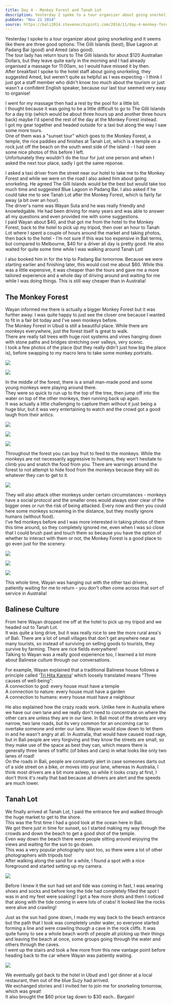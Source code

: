 ```yaml
---
title: Day 4 - Monkey Forest and Tanah Lot
description: Yesterday I spoke to a tour organizer about going snorkeling and it seems like there are three good options The Gilli Islands (best), Blue ...
pubDate: "Nov 21 2014"
source: https://bali2014.stevenocchipinti.com/2014/11/day-4-monkey-forest-and-tanah-lot.html
---
```


Yesterday I spoke to a tour organizer about going snorkeling and it seems like there are three good options: The Gilli Islands (best), Blue Lagoon at Padang Bai (good) and Amed (also good).  
The tour lady has return tours to The Gilli Islands for about $120 Australian Dollars, but they leave quite early in the morning and I had already organised a massage for 11:00am, so I would have missed it by then.  
After breakfast I spoke to the hotel staff about going snorkeling, they suggested Amed, but weren't quite as helpful as I was expecting - I think I just got a staff member who didn't know too much about the tourism or just wasn't a confident English speaker, because our last tour seemed very easy to organise!

I went for my massage then had a rest by the pool for a little bit.  
I thought because it was going to be a little difficult to go to The Gilli Islands for a day trip (which would be about three hours up and another three hours back) maybe I'd spend the rest of the day at the Monkey Forest instead.  
I got my gear together and headed outside for a taxi but along the way I saw some more tours.  
One of them was a "sunset tour" which goes to the Monkey Forest, a temple, the rice paddies and finishes at Tanah Lot, which is a temple on a rock just off the beach on the south west side of the island - I had seen some nice photos of this before I left.  
Unfortunately they wouldn't do the tour for just one person and when I asked the next tour place, sadly I got the same reponse.

I asked a taxi driver from the street near our hotel to take me to the Monkey Forest and while we were on the road I also asked him about going snorkeling. He agreed The Gilli Islands would be the best but would take too much time and suggested Blue Lagoon in Padang Bai. I also asked if he could take me to see Tanah Lot after the Monkey Forest, which is fairly far away (a bit over an hour).  
The driver's name was Wayan Suta and he was really friendly and knowledgable. He had been driving for many years and was able to answer all my questions and even provided me with some suggestions.  
I paid Wayan about $40, and that got me from the hotel to the Monkey Forest, back to the hotel to pick up my tripod, then over an hour to Tanah Lot where I spent a couple of hours around the market and taking photos, then back to the hotel - I'm not sure if this was too expensive in Bali terms, but compared to Melbourne, $40 for a driver all day is pretty good. He also waited for quite some time while I was walking around Tanah Lot!

I also booked him in for the trip to Padang Bai tomorrow. Because we were starting earlier and finishing later, this would cost me about $60. While this was a little expensive, it was cheaper than the tours and gave me a more tailored experience and a whole day of driving around and waiting for me while I was doing things. This is still way cheaper than in Australia!

## The Monkey Forest

Wayan informed me there is actually a bigger Monkey Forest but it was further away. I was quite happy to just see the closer one because I wanted to fit in a fair bit today and I've seen monkeys before.  
The Monkey Forest in Ubud is still a beautiful place. While there are monkeys everywhere, just the forest itself is great to walk.  
There are really tall trees with huge root systems and vines hanging down with stone paths and bridges stretching over valleys, very scenic.  
I took a few photos of the place (but they really didn't just how big the place is), before swapping to my macro lens to take some monkey portraits.

[![](https://3.bp.blogspot.com/-6SVGCMQfbtc/VHkkTgvl_4I/AAAAAAAABmk/gxILnQNzBzY/s1600/DSC_1711.JPG)](https://3.bp.blogspot.com/-6SVGCMQfbtc/VHkkTgvl_4I/AAAAAAAABmk/gxILnQNzBzY/s1600/DSC_1711.JPG)

[![](https://3.bp.blogspot.com/-pU0olDNc2SI/VHkkT3rTktI/AAAAAAAABmo/_55Qeq6Guu8/s1600/DSC_1718.JPG)](https://3.bp.blogspot.com/-pU0olDNc2SI/VHkkT3rTktI/AAAAAAAABmo/_55Qeq6Guu8/s1600/DSC_1718.JPG)

In the middle of the forest, there is a small man-made pond and some young monkeys were playing around there.  
They were so quick to run up to the top of the tree, then jump off into the water on top of the other monkeys, then running back up again.  
It was actually a little challenging to capture them without it just being a huge blur, but it was very entertaining to watch and the crowd got a good laugh from their antics.

[![](https://3.bp.blogspot.com/-toxI9nYG0-s/VHklcH-2JVI/AAAAAAAABm0/Ql0rp3PYfgE/s1600/DSC_1752.JPG)](https://3.bp.blogspot.com/-toxI9nYG0-s/VHklcH-2JVI/AAAAAAAABm0/Ql0rp3PYfgE/s1600/DSC_1752.JPG)

[![](https://2.bp.blogspot.com/-0MnJjc9GXgs/VHklgsgiwbI/AAAAAAAABm8/FKE2Q1Y2w3I/s1600/DSC_1754.JPG)](https://2.bp.blogspot.com/-0MnJjc9GXgs/VHklgsgiwbI/AAAAAAAABm8/FKE2Q1Y2w3I/s1600/DSC_1754.JPG)

[![](https://2.bp.blogspot.com/-8c7T3QtAaMw/VHkmRbpcuaI/AAAAAAAABnE/PRYBsRbIC5o/s1600/DSC_1781.JPG)](https://2.bp.blogspot.com/-8c7T3QtAaMw/VHkmRbpcuaI/AAAAAAAABnE/PRYBsRbIC5o/s1600/DSC_1781.JPG)

Throughout the forest you can buy fruit to feed to the monkeys. While the monkeys are not necessarily aggressive to humans, they won't hesitate to climb you and snatch the food from you. There are warnings around the forest to not attempt to hide food from the monkeys because they will do whatever they can to get to it.

[![](https://1.bp.blogspot.com/-tCrbqfYG2Y0/VHknRMp2vtI/AAAAAAAABnQ/w0yzA9q4FUY/s1600/DSC_1706-1.jpg)](https://1.bp.blogspot.com/-tCrbqfYG2Y0/VHknRMp2vtI/AAAAAAAABnQ/w0yzA9q4FUY/s1600/DSC_1706-1.jpg)

They will also attack other monkeys under certain circumstances - monkeys have a social protocol and the smaller ones would always steer clear of the bigger ones or run the risk of being attacked. Every now and then you could here some monkeys screaming in the distance, but they mostly ignore humans (without food).  
I've fed monkeys before and I was more interested in taking photos of them this time around, so they completely ignored me, even when I was so close that I could brush past and touch them so because you have the option of whether to interact with them or not, the Monkey Forest is a good place to go even just for the scenery.

[![](https://2.bp.blogspot.com/-4x2lxH3gF2I/VHkpClp4cwI/AAAAAAAABnk/HFQqGFocIHU/s1600/DSC_1844.JPG)](https://2.bp.blogspot.com/-4x2lxH3gF2I/VHkpClp4cwI/AAAAAAAABnk/HFQqGFocIHU/s1600/DSC_1844.JPG)

[![](https://4.bp.blogspot.com/-npOhNe9BwgQ/VHkpC82SfqI/AAAAAAAABno/AjpvscUe_Qs/s1600/DSC_1854.JPG)](https://4.bp.blogspot.com/-npOhNe9BwgQ/VHkpC82SfqI/AAAAAAAABno/AjpvscUe_Qs/s1600/DSC_1854.JPG)

[![](https://1.bp.blogspot.com/-PcmTDm0WZOs/VHko8Xmq-mI/AAAAAAAABnc/mBkfoarutzM/s1600/DSC_1886.JPG)](https://1.bp.blogspot.com/-PcmTDm0WZOs/VHko8Xmq-mI/AAAAAAAABnc/mBkfoarutzM/s1600/DSC_1886.JPG)

This whole time, Wayan was hanging out with the other taxi drivers, patiently waiting for me to return - you don't often come across that sort of service in Australia!

## Balinese Culture

From here Wayan dropped me off at the hotel to pick up my tripod and we headed out to Tanah Lot.  
It was quite a long drive, but it was really nice to see the more rural area's of Bali. There are a lot of small villages that don't get anywhere near as many tourists, so instead of surviving on selling goods to tourists, they survive by farming. There are rice fields everywhere!  
Talking to Wayan was a really good experience too, I learned a lot more about Balinese culture through our conversations.

For example, Wayan explained that a traditional Balinese house follows a principle called '[Tri Hita Karena](https://www.blogger.com/)' which loosely translated means "Three causes of well-being":  
A connection to god: every house must have a temple  
A connection to nature: every house must have a garden  
A connection to humans: every house must have a neighbour

He also explained how the crazy roads work. Unlike here in Australia where we have our own lane and we really don't need to concentrate on where the other cars are unless they are in our lane. In Bali most of the streets are very narrow, two lane roads, but its very common for an oncoming car to overtake someone and enter our lane. Wayan would slow down to let them in and he wasn't angry at all. In Australia, that would have caused road rage, but in Bali people are very forgiving and they know the streets are small, so they make use of the space as best they can, which means there is generally three lanes of traffic (of bikes and cars) in what looks like only two lanes of road!  
On the roads in Bali, people are constantly alert in case someones darts out of a side street on a bike, or moves into your lane, whereas in Australia, I think most drivers are a bit more asleep, so while it looks crazy at first, I don't think it's really that bad because all drivers are alert and the speeds are much lower.

## Tanah Lot

We finally arrived at Tanah Lot, I paid the entrance fee and walked through the huge market to get to the shore.  
This was the first time I had a good look at the ocean here in Bali.  
We got there just in time for sunset, so I started making my way through the crowds and down the beach to get a good shot of the temple.  
Even way down the beach there were people sitting around enjoying the views and waiting for the sun to go down.  
This was a very popular photography spot too, so there were a lot of other photographers with tripods too!  
After walking along the sand for a while, I found a spot with a nice foreground and started setting up my camera.

[![](https://1.bp.blogspot.com/-hk7GDIXu9JM/VIrQ8O_F9JI/AAAAAAAABsI/agDT1IvVGTI/s1600/DSC_1939-26.jpg)](https://1.bp.blogspot.com/-hk7GDIXu9JM/VIrQ8O_F9JI/AAAAAAAABsI/agDT1IvVGTI/s1600/DSC_1939-26.jpg)

Before I knew it the sun had set and tide was coming in fast, I was wearing shoes and socks and before long the tide had completely filled the spot I was in and my feet were soaking! I got a few more shots and then I noticed that along with the tide coming in were lots of crabs! It looked like the rocks were alive and crawling!

Just as the sun had gone down, I made my way back to the beach entrance but the path that I took was completely under water, so everyone started forming a line and were crawling though a cave in the rock cliffs. It was quite funny to see a whole beach worth of people all picking up their things and leaving the beach at once, some groups going through the water and others through the caves.  
I went up the stairs and took a few more from this new vantage point before heading back to the car where Wayan was patiently waiting.

[![](https://2.bp.blogspot.com/-aS6RNpMvYfA/VIrQ5YC-u1I/AAAAAAAABsA/xKp32lq94fA/s1600/DSC_1960-27.jpg)](https://2.bp.blogspot.com/-aS6RNpMvYfA/VIrQ5YC-u1I/AAAAAAAABsA/xKp32lq94fA/s1600/DSC_1960-27.jpg)

We eventually got back to the hotel in Ubud and I got dinner at a local restaurant, then out of the blue Suzy had arrived.  
We exchanged stories and I invited her to join me for snorkeling tomorrow, which was great!  
It also brought the $60 price tag down to $30 each.. Bargain!
